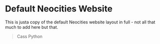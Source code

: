 # Default Neocities Website

This is justa copy of the default Neocities website layout in full - not all that much to add here but that.

> Cass Python